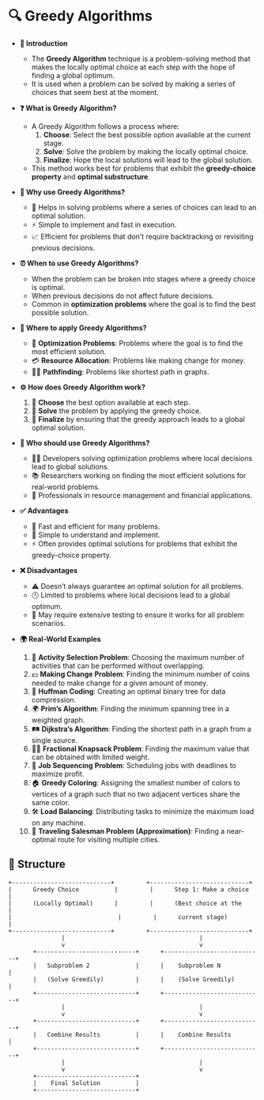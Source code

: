 
# 🔍 Greedy Algorithms

- **🔎 Introduction**
    - The **Greedy Algorithm** technique is a problem-solving method that makes the locally optimal choice at each step with the hope of finding a global optimum.
    - It is used when a problem can be solved by making a series of choices that seem best at the moment.

- **❓ What is Greedy Algorithm?**
    - A Greedy Algorithm follows a process where:
        1. **Choose**: Select the best possible option available at the current stage.
        2. **Solve**: Solve the problem by making the locally optimal choice.
        3. **Finalize**: Hope the local solutions will lead to the global solution.
    - This method works best for problems that exhibit the **greedy-choice property** and **optimal substructure**.

- **🤔 Why use Greedy Algorithms?**
    - 🧩 Helps in solving problems where a series of choices can lead to an optimal solution.
    - ⚡ Simple to implement and fast in execution.
    - 📈 Efficient for problems that don’t require backtracking or revisiting previous decisions.

- **⏰ When to use Greedy Algorithms?**
    - When the problem can be broken into stages where a greedy choice is optimal.
    - When previous decisions do not affect future decisions.
    - Common in **optimization problems** where the goal is to find the best possible solution.

- **📍 Where to apply Greedy Algorithms?**
    - 💸 **Optimization Problems**: Problems where the goal is to find the most efficient solution.
    - 💳 **Resource Allocation**: Problems like making change for money.
    - 🚶‍♀️ **Pathfinding**: Problems like shortest path in graphs.

- **⚙️ How does Greedy Algorithm work?**
    1. 🧩 **Choose** the best option available at each step.
    2. 🔄 **Solve** the problem by applying the greedy choice.
    3. 🔗 **Finalize** by ensuring that the greedy approach leads to a global optimal solution.

- **👥 Who should use Greedy Algorithms?**
    - 🧑‍💻 Developers solving optimization problems where local decisions lead to global solutions.
    - 📚 Researchers working on finding the most efficient solutions for real-world problems.
    - 💼 Professionals in resource management and financial applications.

- **✅ Advantages**
    - 🚀 Fast and efficient for many problems.
    - 🧠 Simple to understand and implement.
    - ⚡ Often provides optimal solutions for problems that exhibit the greedy-choice property.

- **❌ Disadvantages**
    - ⚠️ Doesn’t always guarantee an optimal solution for all problems.
    - 🕒 Limited to problems where local decisions lead to a global optimum.
    - 🔄 May require extensive testing to ensure it works for all problem scenarios.

- **🌍 Real-World Examples**
    1. 📝 **Activity Selection Problem**: Choosing the maximum number of activities that can be performed without overlapping.
    2. 💵 **Making Change Problem**: Finding the minimum number of coins needed to make change for a given amount of money.
    3. 🔗 **Huffman Coding**: Creating an optimal binary tree for data compression.
    4. 🌍 **Prim’s Algorithm**: Finding the minimum spanning tree in a weighted graph.
    5. 🛤️ **Dijkstra’s Algorithm**: Finding the shortest path in a graph from a single source.
    6. 🚶‍♂️ **Fractional Knapsack Problem**: Finding the maximum value that can be obtained with limited weight.
    7. 🔄 **Job Sequencing Problem**: Scheduling jobs with deadlines to maximize profit.
    8. 🏠 **Greedy Coloring**: Assigning the smallest number of colors to vertices of a graph such that no two adjacent vertices share the same color.
    9. 🛠️ **Load Balancing**: Distributing tasks to minimize the maximum load on any machine.
    10. 🚗 **Traveling Salesman Problem (Approximation)**: Finding a near-optimal route for visiting multiple cities.

## 🌟 Structure

```plaintext
+----------------------------+         +----------------------------+
|      Greedy Choice          |         |      Step 1: Make a choice  |
|      (Locally Optimal)      |         |      (Best choice at the    |
|                              |         |      current stage)         |
+----------------------------+         +----------------------------+
               |                                      |
               v                                      v
       +----------------------------+      +----------------------------+
       |   Subproblem 2             |      |    Subproblem N            |
       |   (Solve Greedily)         |      |    (Solve Greedily)        |
       +----------------------------+      +----------------------------+
               |                                      |
               v                                      v
       +----------------------------+      +----------------------------+
       |   Combine Results          |      |    Combine Results         |
       +----------------------------+      +----------------------------+
               |                                      |
               v                                      v
       +----------------------------+
       |    Final Solution          |
       +----------------------------+
```

